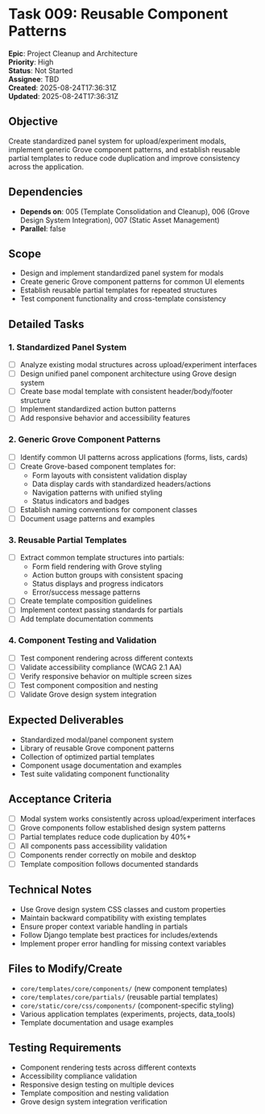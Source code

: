 # Task 009: Reusable Component Patterns

**Epic**: Project Cleanup and Architecture  
**Priority**: High  
**Status**: Not Started  
**Assignee**: TBD  
**Created**: 2025-08-24T17:36:31Z  
**Updated**: 2025-08-24T17:36:31Z  

## Objective
Create standardized panel system for upload/experiment modals, implement generic Grove component patterns, and establish reusable partial templates to reduce code duplication and improve consistency across the application.

## Dependencies
- **Depends on**: 005 (Template Consolidation and Cleanup), 006 (Grove Design System Integration), 007 (Static Asset Management)
- **Parallel**: false

## Scope
- Design and implement standardized panel system for modals
- Create generic Grove component patterns for common UI elements
- Establish reusable partial templates for repeated structures
- Test component functionality and cross-template consistency

## Detailed Tasks

### 1. Standardized Panel System
- [ ] Analyze existing modal structures across upload/experiment interfaces
- [ ] Design unified panel component architecture using Grove design system
- [ ] Create base modal template with consistent header/body/footer structure
- [ ] Implement standardized action button patterns
- [ ] Add responsive behavior and accessibility features

### 2. Generic Grove Component Patterns
- [ ] Identify common UI patterns across applications (forms, lists, cards)
- [ ] Create Grove-based component templates for:
  - Form layouts with consistent validation display
  - Data display cards with standardized headers/actions
  - Navigation patterns with unified styling
  - Status indicators and badges
- [ ] Establish naming conventions for component classes
- [ ] Document usage patterns and examples

### 3. Reusable Partial Templates
- [ ] Extract common template structures into partials:
  - Form field rendering with Grove styling
  - Action button groups with consistent spacing
  - Status displays and progress indicators
  - Error/success message patterns
- [ ] Create template composition guidelines
- [ ] Implement context passing standards for partials
- [ ] Add template documentation comments

### 4. Component Testing and Validation
- [ ] Test component rendering across different contexts
- [ ] Validate accessibility compliance (WCAG 2.1 AA)
- [ ] Verify responsive behavior on multiple screen sizes
- [ ] Test component composition and nesting
- [ ] Validate Grove design system integration

## Expected Deliverables
- Standardized modal/panel component system
- Library of reusable Grove component patterns
- Collection of optimized partial templates
- Component usage documentation and examples
- Test suite validating component functionality

## Acceptance Criteria
- [ ] Modal system works consistently across upload/experiment interfaces
- [ ] Grove components follow established design system patterns
- [ ] Partial templates reduce code duplication by 40%+
- [ ] All components pass accessibility validation
- [ ] Components render correctly on mobile and desktop
- [ ] Template composition follows documented standards

## Technical Notes
- Use Grove design system CSS classes and custom properties
- Maintain backward compatibility with existing templates
- Ensure proper context variable handling in partials
- Follow Django template best practices for includes/extends
- Implement proper error handling for missing context variables

## Files to Modify/Create
- `core/templates/core/components/` (new component templates)
- `core/templates/core/partials/` (reusable partial templates)
- `core/static/core/css/components/` (component-specific styling)
- Various application templates (experiments, projects, data_tools)
- Template documentation and usage examples

## Testing Requirements
- Component rendering tests across different contexts
- Accessibility compliance validation
- Responsive design testing on multiple devices
- Template composition and nesting validation
- Grove design system integration verification